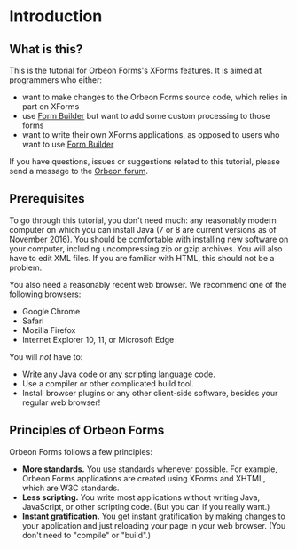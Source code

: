 # Introduction

<!-- toc -->

## What is this?

This is the tutorial for Orbeon Forms's XForms features. It is aimed at programmers who either:
 
- want to make changes to the Orbeon Forms source code, which relies in part on XForms
- use [Form Builder][3] but want to add some custom processing to those forms 
- want to write their own XForms applications, as opposed to users who want to use [Form Builder][3]

If you have questions, issues or suggestions related to this tutorial, please send a message to the [Orbeon forum][2].

## Prerequisites

To go through this tutorial, you don't need much: any reasonably modern computer on which you can install Java (7 or 8 are current versions as of November 2016). You should be comfortable with installing new software on your computer, including uncompressing zip or gzip archives. You will also have to edit XML files. If you are familiar with HTML, this should not be a problem.

You also need a reasonably recent web browser. We recommend one of the following browsers:

* Google Chrome
* Safari
* Mozilla Firefox
* Internet Explorer 10, 11, or Microsoft Edge

You will _not_ have to:

* Write any Java code or any scripting language code.
* Use a compiler or other complicated build tool.
* Install browser plugins or any other client-side software, besides your regular web browser!

## Principles of Orbeon Forms

Orbeon Forms follows a few principles:

* **More standards.** You use standards whenever possible. For example, Orbeon Forms applications are created using XForms and XHTML, which are W3C standards.
* **Less scripting.** You write most applications without writing Java, JavaScript, or other scripting code. (But you can if you really want.)
* **Instant gratification.** You get instant gratification by making changes to your application and just reloading your page in your web browser. (You don't need to "compile" or "build".)

[1]: https://www.orbeon.com/
[2]: http://discuss.orbeon.com/
[3]: http://doc.orbeon.com/form-builder/index.html
